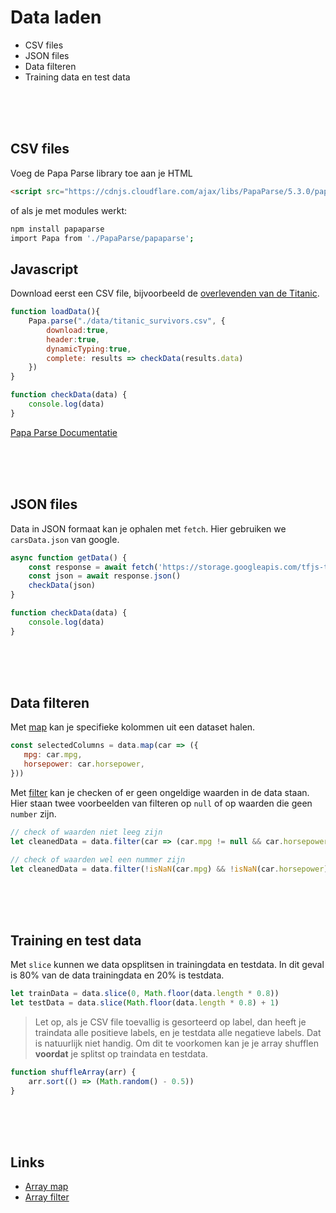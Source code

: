 # Data laden

- CSV files
- JSON files
- Data filteren
- Training data en test data

<br>
<br>
<br>

## CSV files

Voeg de Papa Parse library toe aan je HTML

```HTML
<script src="https://cdnjs.cloudflare.com/ajax/libs/PapaParse/5.3.0/papaparse.min.js"></script>
```
of als je met modules werkt:
```bash
npm install papaparse
import Papa from './PapaParse/papaparse';
```

## Javascript

Download eerst een CSV file, bijvoorbeeld de [overlevenden van de Titanic](https://www.kaggle.com/c/titanic/data?select=train.csv). 

```javascript
function loadData(){
    Papa.parse("./data/titanic_survivors.csv", {
        download:true,
        header:true, 
        dynamicTyping:true,
        complete: results => checkData(results.data)
    })
}

function checkData(data) {
    console.log(data)
}
```
[Papa Parse Documentatie](https://www.papaparse.com)

<br>
<br>
<br>

## JSON files

Data in JSON formaat kan je ophalen met `fetch`. Hier gebruiken we `carsData.json` van google. 

```javascript
async function getData() {
    const response = await fetch('https://storage.googleapis.com/tfjs-tutorials/carsData.json')
    const json = await response.json()
    checkData(json)
}

function checkData(data) {
    console.log(data)
}
```

<br>
<br>
<br>

## Data filteren

Met [map](https://developer.mozilla.org/en-US/docs/Web/JavaScript/Reference/Global_Objects/Array/map) kan je specifieke kolommen uit een dataset halen.

```javascript
const selectedColumns = data.map(car => ({
   mpg: car.mpg,
   horsepower: car.horsepower,
}))
```

Met [filter](https://developer.mozilla.org/en-US/docs/Web/JavaScript/Reference/Global_Objects/Array/filter) kan je checken of er geen ongeldige waarden in de data staan. Hier staan twee voorbeelden van filteren op `null` of op waarden die geen `number` zijn.

```javascript   
// check of waarden niet leeg zijn
let cleanedData = data.filter(car => (car.mpg != null && car.horsepower != null))

// check of waarden wel een nummer zijn
let cleanedData = data.filter(!isNaN(car.mpg) && !isNaN(car.horsepower)))
```

<br>
<br>
<br>

## Training en test data

Met `slice` kunnen we data opsplitsen in trainingdata en testdata. In dit geval is 80% van de data trainingdata en 20% is testdata.

```javascript
let trainData = data.slice(0, Math.floor(data.length * 0.8))
let testData = data.slice(Math.floor(data.length * 0.8) + 1)
```

> Let op, als je CSV file toevallig is gesorteerd op label, dan heeft je traindata alle positieve labels, en je testdata alle negatieve labels. Dat is natuurlijk niet handig. Om dit te voorkomen kan je je array shufflen **voordat** je splitst op traindata en testdata.

```javascript
function shuffleArray(arr) {
    arr.sort(() => (Math.random() - 0.5))
}
```

<br>
<br>
<br>

## Links

- [Array map](https://developer.mozilla.org/en-US/docs/Web/JavaScript/Reference/Global_Objects/Array/map) 
- [Array filter](https://developer.mozilla.org/en-US/docs/Web/JavaScript/Reference/Global_Objects/Array/filter)
